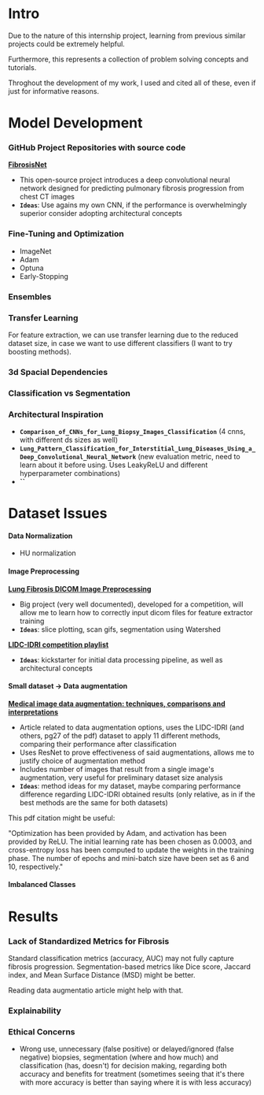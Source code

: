 # Intro

Due to the nature of this internship project, learning from previous similar projects could be extremely helpful.

Furthermore, this represents a collection of problem solving concepts and tutorials. 

Throghout the development of my work, I used and cited all of these, even if just for informative reasons.

# Model Development

### GitHub Project Repositories with source code

**[FibrosisNet](https://github.com/darwinai/FibrosisNet)**

 - This open-source project introduces a deep convolutional neural network designed for predicting pulmonary fibrosis progression from chest CT images
 - **`Ideas`**: Use agains my own CNN, if the performance is overwhelmingly superior consider adopting architectural concepts 

### Fine-Tuning and Optimization

 - ImageNet
 - Adam
 - Optuna
 - Early-Stopping

### Ensembles 



### Transfer Learning 

 For feature extraction, we can use transfer learning due to the reduced dataset size, in case we want to use different classifiers (I want to try boosting methods).


### 3d Spacial Dependencies

### Classification vs Segmentation


### Architectural Inspiration


 - **`Comparison_of_CNNs_for_Lung_Biopsy_Images_Classification`** (4 cnns, with different ds sizes as well)
 - **`Lung_Pattern_Classification_for_Interstitial_Lung_Diseases_Using_a_Deep_Convolutional_Neural_Network`** (new evaluation metric, need to learn about it before using. Uses LeakyReLU and different hyperparameter combinations)
 - **``**

# Dataset Issues

#### Data Normalization

 - HU normalization

#### Image Preprocessing

**[Lung Fibrosis DICOM Image Preprocessing](https://www.kaggle.com/code/digvijayyadav/lung-fibrosis-dicom-image-preprocessing)**

 - Big project (very well documented), developed for a competition, will allow me to learn how to correctly input dicom files for feature extractor training
 - **`Ideas`**: slice plotting, scan gifs, segmentation using Watershed

**[LIDC-IDRI competition playlist](https://www.youtube.com/playlist?list=PLQVvvaa0QuDd5meH8cStO9cMi98tPT12_)**

 - **`Ideas`**: kickstarter for initial data processing pipeline, as well as architectural concepts
  

#### Small dataset → Data augmentation 

**[Medical image data augmentation: techniques, comparisons and interpretations](https://link.springer.com/article/10.1007/s10462-023-10453-z#Sec17)**

 - Article related to data augmentation options, uses the LIDC-IDRI (and others, pg27 of the pdf) dataset to apply 11 different methods, comparing their performance after classification
 - Uses ResNet to prove effectiveness of said augmentations, allows me to justify choice of augmentation method
 - Includes number of images that result from a single image's augmentation, very useful for preliminary dataset size analysis
 - **`Ideas`**: method ideas for my dataset, maybe comparing performance difference regarding LIDC-IDRI obtained results (only relative, as in if the best methods are the same for both datasets)

This pdf citation might be useful:

"Optimization has been provided by Adam, and activation has been provided by ReLU. The initial learning rate has been chosen as 0.0003, and cross-entropy loss has been computed to update the weights in the training phase. The number of epochs and mini-batch size have been set as 6 and 10, respectively."

#### Imbalanced Classes



# Results

### Lack of Standardized Metrics for Fibrosis 

 Standard classification metrics (accuracy, AUC) may not fully capture fibrosis progression. Segmentation-based metrics like Dice score, Jaccard index, and Mean Surface Distance (MSD) might be better.

 Reading data augmentatio article might help with that.

### Explainability


### Ethical Concerns

 - Wrong use, unnecessary (false positive) or delayed/ignored (false negative) biopsies, segmentation (where and how much) and classification (has, doesn't) for decision making, regarding both accuracy and benefits for treatment (sometimes seeing that it's there with more accuracy is better than saying where it is with less accuracy)